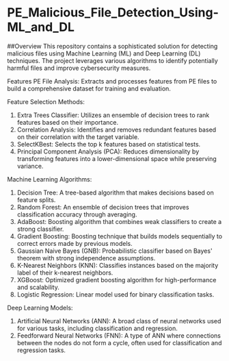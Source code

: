 # PE_Malicious_File_Detection_Using-ML_and_DL

##Overview
This repository contains a sophisticated solution for detecting malicious files using Machine Learning (ML) and Deep Learning (DL) techniques. The project leverages various algorithms to identify potentially harmful files and improve cybersecurity measures.

Features
PE File Analysis: Extracts and processes features from PE files to build a comprehensive dataset for training and evaluation.

Feature Selection Methods:

1) Extra Trees Classifier: Utilizes an ensemble of decision trees to rank features based on their importance.
2) Correlation Analysis: Identifies and removes redundant features based on their correlation with the target variable.
3) SelectKBest: Selects the top k features based on statistical tests.
4) Principal Component Analysis (PCA): Reduces dimensionality by transforming features into a lower-dimensional space while preserving variance.

Machine Learning Algorithms:

1) Decision Tree: A tree-based algorithm that makes decisions based on feature splits.
2) Random Forest: An ensemble of decision trees that improves classification accuracy through averaging.
3) AdaBoost: Boosting algorithm that combines weak classifiers to create a strong classifier.
4) Gradient Boosting: Boosting technique that builds models sequentially to correct errors made by previous models.
5) Gaussian Naive Bayes (GNB): Probabilistic classifier based on Bayes' theorem with strong independence assumptions.
6) K-Nearest Neighbors (KNN): Classifies instances based on the majority label of their k-nearest neighbors.
7) XGBoost: Optimized gradient boosting algorithm for high-performance and scalability.
8) Logistic Regression: Linear model used for binary classification tasks.

Deep Learning Models:

1) Artificial Neural Networks (ANN): A broad class of neural networks used for various tasks, including classification and regression.
2) Feedforward Neural Networks (FNN): A type of ANN where connections between the nodes do not form a cycle, often used for classification and regression tasks.
